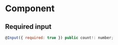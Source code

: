 # Component

## Required input

```javascript
@Input({ required: true }) public count!: number;
```
